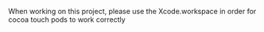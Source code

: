 When working on this project, please use the Xcode.workspace in order for cocoa touch pods to work correctly